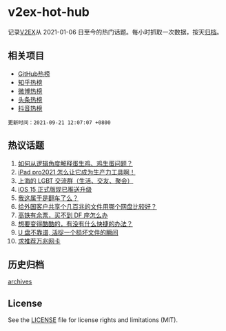 # v2ex-hot-hub

 记录[V2EX](https://www.v2ex.com/)从 2021-01-06 日至今的热门话题。每小时抓取一次数据，按天[归档](archives)。
 
 ## 相关项目

- [GitHub热榜](https://github.com/lonnyzhang423/github-hot-hub)
- [知乎热榜](https://github.com/lonnyzhang423/zhihu-hot-hub)
- [微博热榜](https://github.com/lonnyzhang423/weibo-hot-hub)
- [头条热榜](https://github.com/lonnyzhang423/toutiao-hot-hub)
- [抖音热榜](https://github.com/lonnyzhang423/douyin-hot-hub)


 `更新时间：2021-09-21 12:07:07 +0800`

## 热议话题

1. [如何从逻辑角度解释蛋生鸡、鸡生蛋问题？](https://www.v2ex.com/t/803030)
1. [iPad pro2021 怎么让它成为生产力工具啊！](https://www.v2ex.com/t/803056)
1. [上海的 LGBT 交流群（生活、交友、聚会）](https://www.v2ex.com/t/803038)
1. [iOS 15 正式版现已推送升级](https://www.v2ex.com/t/803122)
1. [我这属于是翻车了么？](https://www.v2ex.com/t/803034)
1. [给外国客户共享个几百兆的文件用哪个网盘比较好？](https://www.v2ex.com/t/803106)
1. [高铁有余票，买不到 DF 座怎么办](https://www.v2ex.com/t/803133)
1. [想要变得酷酷的，有没有什么快捷的办法？](https://www.v2ex.com/t/803103)
1. [U 盘不靠谱, 活捉一个损坏文件的瞬间](https://www.v2ex.com/t/803043)
1. [求推荐万兆网卡](https://www.v2ex.com/t/803032)

## 历史归档

[archives](archives)

## License

See the [LICENSE](LICENSE) file for license rights and limitations (MIT).
